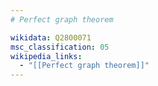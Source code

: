 ```yaml
---
# Perfect graph theorem

wikidata: Q2800071
msc_classification: 05
wikipedia_links:
  - "[[Perfect graph theorem]]"
---
```


